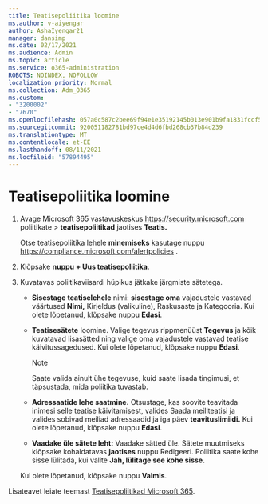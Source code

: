 ```yaml
---
title: Teatisepoliitika loomine
ms.author: v-aiyengar
author: AshaIyengar21
manager: dansimp
ms.date: 02/17/2021
ms.audience: Admin
ms.topic: article
ms.service: o365-administration
ROBOTS: NOINDEX, NOFOLLOW
localization_priority: Normal
ms.collection: Adm_O365
ms.custom:
- "3200002"
- "7670"
ms.openlocfilehash: 057a0c587c2bee69f94e1e35192145b013e901b9fa1831fccf566e7e64de5261
ms.sourcegitcommit: 920051182781bd97ce4d4d6fbd268cb37b84d239
ms.translationtype: MT
ms.contentlocale: et-EE
ms.lasthandoff: 08/11/2021
ms.locfileid: "57894495"
---
```

# <a name="create-an-alert-policy"></a>Teatisepoliitika loomine

1. Avage Microsoft 365 vastavuskeskus <https://security.microsoft.com> poliitikate  \> **teatisepoliitikad** jaotises **Teatis.**

   Otse teatisepoliitika lehele **minemiseks** kasutage nuppu <https://compliance.microsoft.com/alertpolicies> .

2. Klõpsake **nuppu + Uus teatisepoliitika**.
3. Kuvatavas poliitikaviisardi hüpikus jätkake järgmiste sätetega.
   - **Sisestage teatiselehele** nimi: **sisestage oma** vajadustele  vastavad väärtused **Nimi,** Kirjeldus (valikuline), Raskusaste ja Kategooria.  Kui olete lõpetanud, klõpsake nuppu **Edasi**.
   - **Teatisesätete** loomine. Valige tegevus rippmenüüst **Tegevus** ja kõik kuvatavad lisasätted ning valige oma vajadustele vastavad teatise käivitussagedused. Kui olete lõpetanud, klõpsake nuppu **Edasi**.

     > [!NOTE]
     > Saate valida ainult ühe tegevuse, kuid saate lisada tingimusi, et täpsustada, mida poliitika tuvastab.

   - **Adressaatide lehe saatmine.** Otsustage, kas soovite teavitada inimesi selle teatise käivitamisest,  valides Saada meiliteatisi ja valides sobivad meiliad adressaadid ja iga päev **teavituslimiidi.**  Kui olete lõpetanud, klõpsake nuppu **Edasi**.
   - **Vaadake üle sätete leht:** Vaadake sätted üle. Sätete muutmiseks klõpsake kohaldatavas **jaotises** nuppu Redigeeri. Poliitika saate kohe sisse lülitada, kui valite **Jah, lülitage see kohe sisse.**

   Kui olete lõpetanud, klõpsake nuppu **Valmis**.

Lisateavet leiate teemast [Teatisepoliitikad Microsoft 365](https://docs.microsoft.com/microsoft-365/compliance/alert-policies).
